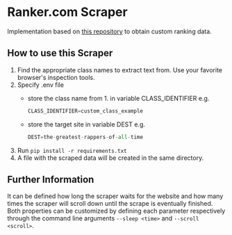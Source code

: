 # Ranker.com Scraper

Implementation based on [this repository](https://github.com/johnwmillr/trucks-and-beer) to obtain custom ranking data.

## How to use this Scraper

 1. Find the appropriate class names to extract text from. Use your favorite browser's inspection tools.
 2. Specify .env file
    - store the class name from 1. in variable CLASS_IDENTIFIER e.g.
        
        ```python
        CLASS_IDENTIFIER=custom_class_example
        ```
    - store the target site in variable DEST e.g.
        
        ```python
        DEST=the-greatest-rappers-of-all-time
        ```
 3. Run `pip install -r requirements.txt`
 4. A file with the scraped data will be created in the same directory.

## Further Information

It can be defined how long the scraper waits for the website and how many times the scraper will
scroll down until the scrape is eventually finished. Both properties can be customized by defining each 
parameter respectively through the command line arguments `--sleep <time>` and `--scroll <scroll>`.
